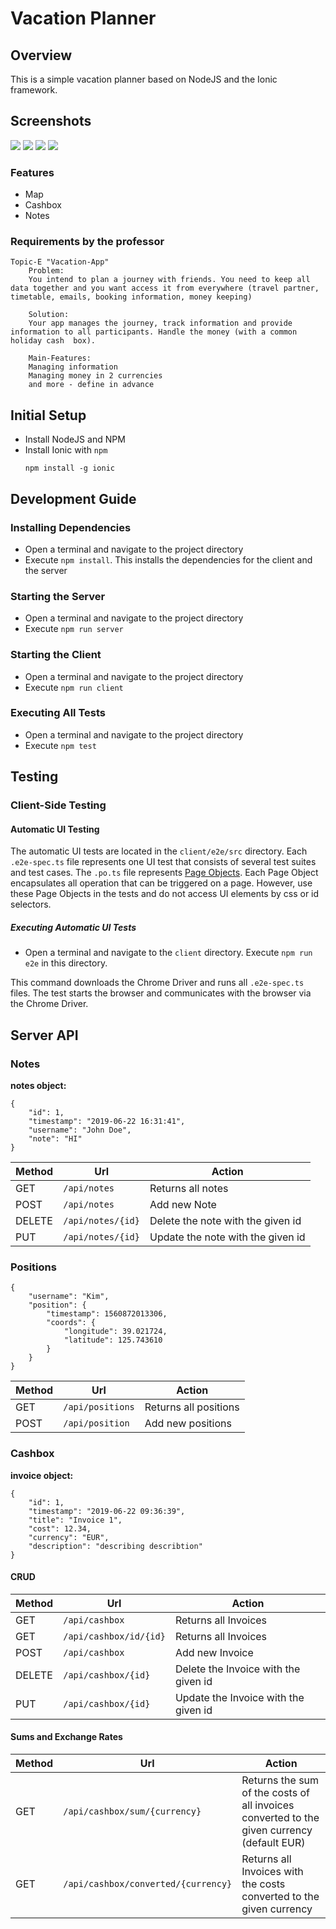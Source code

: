 # Vacation Planner

## Overview
This is a simple vacation planner based on NodeJS and the Ionic framework.

## Screenshots
![](doc/assets/map.png)
![](doc/assets/cashbox.png)
![](doc/assets/notes.png)
![](doc/assets/settings.png)

### Features
* Map
* Cashbox
* Notes

### Requirements by the professor
```
Topic-E "Vacation-App"
    Problem:
    You intend to plan a journey with friends. You need to keep all data together and you want access it from everywhere (travel partner, timetable, emails, booking information, money keeping)

    Solution:
    Your app manages the journey, track information and provide information to all participants. Handle the money (with a common holiday cash  box).

    Main-Features:
    Managing information
    Managing money in 2 currencies
    and more - define in advance
```

## Initial Setup
* Install NodeJS and NPM
* Install Ionic with ```npm```
    ```
    npm install -g ionic
    ```


## Development Guide

### Installing Dependencies
* Open a terminal and navigate to the project directory
* Execute ```npm install```. This installs the dependencies for the client and the server

### Starting the Server
* Open a terminal and navigate to the project directory
* Execute ```npm run server```

### Starting the Client
* Open a terminal and navigate to the project directory
* Execute ```npm run client```

### Executing All Tests
* Open a terminal and navigate to the project directory
* Execute ```npm test```


## Testing

### Client-Side Testing

#### Automatic UI Testing
The automatic UI tests are located in the ```client/e2e/src``` directory. Each ```.e2e-spec.ts``` file represents one UI test that consists of several test suites and test cases. The ```.po.ts``` file represents [Page Objects](https://martinfowler.com/bliki/PageObject.html). Each Page Object encapsulates all operation that can be triggered on a page. However, use these Page Objects in the tests and do not access UI elements by css or id selectors.


##### Executing Automatic UI Tests
* Open a terminal and navigate to the ```client``` directory. Execute ```npm run e2e``` in this directory.

This command downloads the Chrome Driver and runs all ```.e2e-spec.ts``` files. The test starts the browser and communicates with the browser via the Chrome Driver.

## Server API

### Notes
__notes object:__
```
{
    "id": 1,
    "timestamp": "2019-06-22 16:31:41",
    "username": "John Doe",
    "note": "HI"
}
```

| Method    | Url           | Action                                   |
| --------- |---------------| ---------------------------------------- |
| GET       | `/api/notes`      | Returns all notes                    |
| POST      | `/api/notes`      | Add new Note                         |
| DELETE    | `/api/notes/{id}` | Delete the note with the given id    |
| PUT       | `/api/notes/{id}` | Update the note with the given id    |

### Positions
```
{
    "username": "Kim",
    "position": {
        "timestamp": 1560872013306,
        "coords": {
            "longitude": 39.021724,
            "latitude": 125.743610
        }
    }
}
```

| Method    | Url           | Action                               |
| --------- |---------------| ------------------------------------ |
| GET       | `/api/positions`  | Returns all positions            |
| POST      | `/api/position`   | Add new positions                |

### Cashbox
__invoice object:__
```
{
    "id": 1,
    "timestamp": "2019-06-22 09:36:39",
    "title": "Invoice 1",
    "cost": 12.34,
    "currency": "EUR",
    "description": "describing describtion"
}
```

#### CRUD
| Method    | Url                | Action                                      |
| --------- |--------------------| ------------------------------------------- |
| GET       | `/api/cashbox`         | Returns all Invoices                    |
| GET       | `/api/cashbox/id/{id}` | Returns all Invoices                    |
| POST      | `/api/cashbox`         | Add new Invoice                         |
| DELETE    | `/api/cashbox/{id}`    | Delete the Invoice with the given id    |
| PUT       | `/api/cashbox/{id}`    | Update the Invoice with the given id    |
#### Sums and Exchange Rates
| Method    | Url                             | Action                                                                                         |
| --------- |---------------------------------| ---------------------------------------------------------------------------------------------- |
| GET       | `/api/cashbox/sum/{currency}`       | Returns the sum of the costs of all invoices converted to the given currency (default EUR) |
| GET       | `/api/cashbox/converted/{currency}` | Returns all Invoices with the costs converted to the given currency                        |
